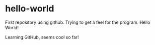 # hello-world
First repository using github. Trying to get a feel for the program.
Hello World!

Learning GitHub, seems cool so far!
